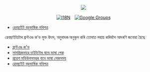 <p align="center"><a href="https://wac.tax"><img src="https://cdn.jsdelivr.net/gh/wactax/img/logo.svg"/></a></p><p align="center"><a href="https://github.com/wactax/wac.tax/blob/main/doc/README.md#readme"><img alt="I18N" src="https://cdn.jsdelivr.net/gh/wactax/img/t.svg"/></a>　<a href="https://groups.google.com/u/2/g/wactax"><img alt="Google Groups" src="https://cdn.jsdelivr.net/gh/wactax/img/g-groups.svg"/></a></p>

* [ৱেবছাইট বহুভাষিক নথিপত্ৰ](https://github.com/xxai-doc)

ৱেবছাইটটোৰ ফ্ৰন্টএণ্ড ক'ড মুক্ত উৎস, অনুবাদক অনুকূল কৰি তোলাত সহায় কৰিবলৈ আদৰণি জনোৱা হৈছে

* [ফ্ৰন্টএণ্ড ক'ড](https://github.com/xxai-art/web)
* [সামগ্ৰিকভাৱে চাইটটোৰ বাবে ভাষা পেক](https://github.com/xxai-art/web/tree/main/i18n)
* [প্ৰৱেশ মডিউলসমূহৰ বাবে ভাষা পেকসমূহ](https://github.com/wacpkg/user/tree/main/ui.i18n)
* [ৱেবছাইট বহুভাষিক নথিপত্ৰ](https://github.com/xxai-doc)
